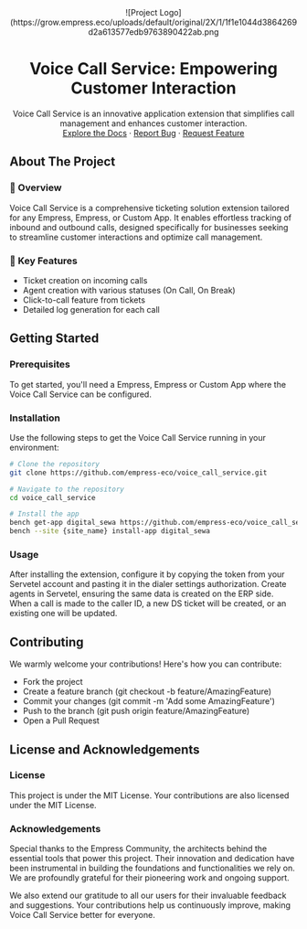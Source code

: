 <div align="center">
![Project Logo](https://grow.empress.eco/uploads/default/original/2X/1/1f1e1044d3864269d2a613577edb9763890422ab.png
<h1 align="center">Voice Call Service: Empowering Customer Interaction</h1>
<p align="center">
Voice Call Service is an innovative application extension that simplifies call management and enhances customer interaction.
<br />
<a href="https://grow.empress.eco/">Explore the Docs</a>
·
<a href="https://github.com/empress-eco/voice_call_service/issues">Report Bug</a>
·
<a href="https://github.com/empress-eco/voice_call_service/issues">Request Feature</a>
</p>
</div>

## About The Project

### 📖 Overview
Voice Call Service is a comprehensive ticketing solution extension tailored for any Empress, Empress, or Custom App. It enables effortless tracking of inbound and outbound calls, designed specifically for businesses seeking to streamline customer interactions and optimize call management.

### 🌟 Key Features
- Ticket creation on incoming calls
- Agent creation with various statuses (On Call, On Break)
- Click-to-call feature from tickets
- Detailed log generation for each call

## Getting Started

### Prerequisites
To get started, you'll need a Empress, Empress or Custom App where the Voice Call Service can be configured.

### Installation
Use the following steps to get the Voice Call Service running in your environment:

```sh
# Clone the repository
git clone https://github.com/empress-eco/voice_call_service.git

# Navigate to the repository
cd voice_call_service

# Install the app
bench get-app digital_sewa https://github.com/empress-eco/voice_call_service.git --branch version-14
bench --site {site_name} install-app digital_sewa
```

### Usage
After installing the extension, configure it by copying the token from your Servetel account and pasting it in the dialer settings authorization. Create agents in Servetel, ensuring the same data is created on the ERP side. When a call is made to the caller ID, a new DS ticket will be created, or an existing one will be updated.

## Contributing
We warmly welcome your contributions! Here's how you can contribute:

- Fork the project
- Create a feature branch (git checkout -b feature/AmazingFeature)
- Commit your changes (git commit -m 'Add some AmazingFeature')
- Push to the branch (git push origin feature/AmazingFeature)
- Open a Pull Request

## License and Acknowledgements

### License
This project is under the MIT License. Your contributions are also licensed under the MIT License.

### Acknowledgements
Special thanks to the Empress Community, the architects behind the essential tools that power this project. Their innovation and dedication have been instrumental in building the foundations and functionalities we rely on. We are profoundly grateful for their pioneering work and ongoing support.

We also extend our gratitude to all our users for their invaluable feedback and suggestions. Your contributions help us continuously improve, making Voice Call Service better for everyone.